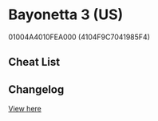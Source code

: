 # Bayonetta 3 (US)
01004A4010FEA000 (4104F9C7041985F4)

## Cheat List

## Changelog
[View here](./CHANGELOG.md)